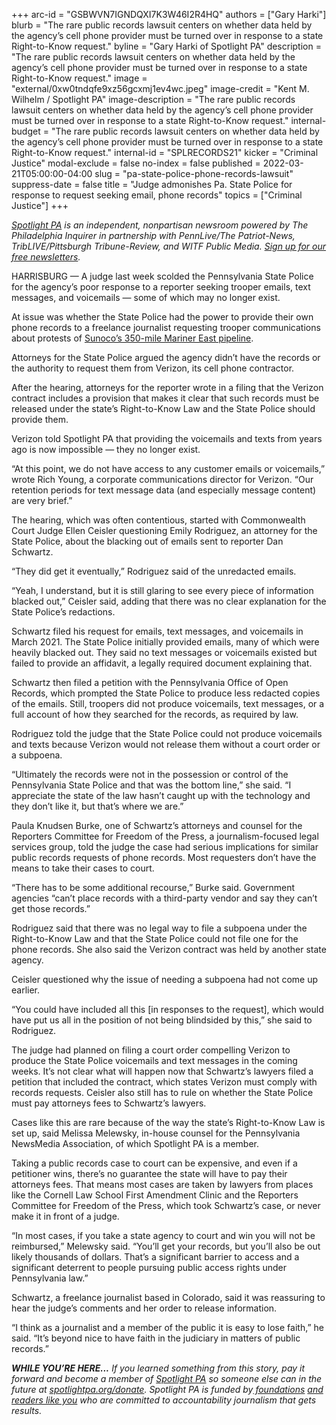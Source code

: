 +++
arc-id = "GSBWVN7IGNDQXI7K3W46I2R4HQ"
authors = ["Gary Harki"]
blurb = "The rare public records lawsuit centers on whether data held by the agency’s cell phone provider must be turned over in response to a state Right-to-Know request."
byline = "Gary Harki of Spotlight PA"
description = "The rare public records lawsuit centers on whether data held by the agency’s cell phone provider must be turned over in response to a state Right-to-Know request."
image = "external/0xw0tndqfe9xz56gcxmj1ev4wc.jpeg"
image-credit = "Kent M. Wilhelm / Spotlight PA"
image-description = "The rare public records lawsuit centers on whether data held by the agency’s cell phone provider must be turned over in response to a state Right-to-Know request."
internal-budget = "The rare public records lawsuit centers on whether data held by the agency’s cell phone provider must be turned over in response to a state Right-to-Know request."
internal-id = "SPLRECORDS21"
kicker = "Criminal Justice"
modal-exclude = false
no-index = false
published = 2022-03-21T05:00:00-04:00
slug = "pa-state-police-phone-records-lawsuit"
suppress-date = false
title = "Judge admonishes Pa. State Police for response to request seeking email, phone records"
topics = ["Criminal Justice"]
+++

<a href="https://www.spotlightpa.org/"><i>Spotlight PA</i></a><i> is an independent, nonpartisan newsroom powered by The Philadelphia Inquirer in partnership with PennLive/The Patriot-News, TribLIVE/Pittsburgh Tribune-Review, and WITF Public Media. </i><a href="https://www.spotlightpa.org/newsletters"><i>Sign up for our free newsletters</i></a><i>.</i>

HARRISBURG — A judge last week scolded the Pennsylvania State Police for the agency’s poor response to a reporter seeking trooper emails, text messages, and voicemails — some of which may no longer exist.

At issue was whether the State Police had the power to provide their own phone records to a freelance journalist requesting trooper communications about protests of <a href="https://www.spotlightpa.org/news/2021/04/pa-mariner-east-pipeline-sunoco-ruling-safety-negligence-puc/">Sunoco’s 350-mile Mariner East pipeline</a>.

Attorneys for the State Police argued the agency didn’t have the records or the authority to request them from Verizon, its cell phone contractor.

<script src="https://www.spotlightpa.org/embed.js" async></script><div data-spl-embed-version="1" data-spl-src="https://www.spotlightpa.org/embeds/newsletter/"></div>

After the hearing, attorneys for the reporter wrote in a filing that the Verizon contract includes a provision that makes it clear that such records must be released under the state’s Right-to-Know Law and the State Police should provide them.

Verizon told Spotlight PA that providing the voicemails and texts from years ago is now impossible — they no longer exist.

“At this point, we do not have access to any customer emails or voicemails,” wrote Rich Young, a corporate communications director for Verizon. “Our retention periods for text message data (and especially message content) are very brief.”

The hearing, which was often contentious, started with Commonwealth Court Judge Ellen Ceisler questioning Emily Rodriguez, an attorney for the State Police, about the blacking out of emails sent to reporter Dan Schwartz.

“They did get it eventually,” Rodriguez said of the unredacted emails.

“Yeah, I understand, but it is still glaring to see every piece of information blacked out,” Ceisler said, adding that there was no clear explanation for the State Police’s redactions.

Schwartz filed his request for emails, text messages, and voicemails in March 2021. The State Police initially provided emails, many of which were heavily blacked out. They said no text messages or voicemails existed but failed to provide an affidavit, a legally required document explaining that.

Schwartz then filed a petition with the Pennsylvania Office of Open Records, which prompted the State Police to produce less redacted copies of the emails. Still, troopers did not produce voicemails, text messages, or a full account of how they searched for the records, as required by law.

Rodriguez told the judge that the State Police could not produce voicemails and texts because Verizon would not release them without a court order or a subpoena.

“Ultimately the records were not in the possession or control of the Pennsylvania State Police and that was the bottom line,” she said. “I appreciate the state of the law hasn’t caught up with the technology and they don’t like it, but that’s where we are.”

Paula Knudsen Burke, one of Schwartz’s attorneys and counsel for the Reporters Committee for Freedom of the Press, a journalism-focused legal services group, told the judge the case had serious implications for similar public records requests of phone records. Most requesters don’t have the means to take their cases to court.

“There has to be some additional recourse,” Burke said. Government agencies “can’t place records with a third-party vendor and say they can’t get those records.”

Rodriguez said that there was no legal way to file a subpoena under the Right-to-Know Law and that the State Police could not file one for the phone records. She also said the Verizon contract was held by another state agency.

Ceisler questioned why the issue of needing a subpoena had not come up earlier.

“You could have included all this [in responses to the request], which would have put us all in the position of not being blindsided by this,” she said to Rodriguez.

<script src="https://www.spotlightpa.org/embed.js" async></script><div data-spl-embed-version="1" data-spl-src="https://www.spotlightpa.org/embeds/donate/?teaser_text=If%20you%20learned%20something%20from%20this%20report%2C%20pay%20it%20forward%20and%20for%20a%20limited%20time%20only%2C%20%3Cb%3Eyour%20gift%20will%20be%20DOUBLED.%3C%2Fb%3E"></div>

The judge had planned on filing a court order compelling Verizon to produce the State Police voicemails and text messages in the coming weeks. It’s not clear what will happen now that Schwartz’s lawyers filed a petition that included the contract, which states Verizon must comply with records requests. Ceisler also still has to rule on whether the State Police must pay attorneys fees to Schwartz’s lawyers.

Cases like this are rare because of the way the state’s Right-to-Know Law is set up, said Melissa Melewsky, in-house counsel for the Pennsylvania NewsMedia Association, of which Spotlight PA is a member.

Taking a public records case to court can be expensive, and even if a petitioner wins, there’s no guarantee the state will have to pay their attorneys fees. That means most cases are taken by lawyers from places like the Cornell Law School First Amendment Clinic and the Reporters Committee for Freedom of the Press, which took Schwartz’s case, or never make it in front of a judge.

“In most cases, if you take a state agency to court and win you will not be reimbursed,” Melewsky said. “You’ll get your records, but you’ll also be out likely thousands of dollars. That’s a significant barrier to access and a significant deterrent to people pursuing public access rights under Pennsylvania law.”

Schwartz, a freelance journalist based in Colorado, said it was reassuring to hear the judge’s comments and her order to release information.

“I think as a journalist and a member of the public it is easy to lose faith,” he said. “It’s beyond nice to have faith in the judiciary in matters of public records.”

<i><b>WHILE YOU’RE HERE...</b></i><i> If you learned something from this story, pay it forward and become a member of </i><a href="https://www.spotlightpa.org/"><i>Spotlight PA</i></a><i> so someone else can in the future at </i><a href="http://spotlightpa.org/donate"><i>spotlightpa.org/donate</i></a><i>. Spotlight PA is funded by</i><a href="https://www.spotlightpa.org/support"><i> foundations</i></a><i> </i><a href="https://www.spotlightpa.org/support"><i>and readers like you</i></a><i> who are committed to accountability journalism that gets results.</i>
